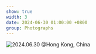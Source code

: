 ```yaml
---
show: true
width: 3
date: 2024-06-30 01:00:00 +0800
group: Photographs
---
```

<div>
    <img data-src="{{ 'assets/images/showcase/2024.6.30 香港-5.jpg' | relative_url }}" class="lazy w-100 rounded" src="{{ '/assets/images/empty_300x200.png' | relative_url }}" title="2024.06.30 @Hong Kong, China">
</div>
